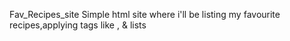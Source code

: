 Fav_Recipes_site
Simple html site where i'll be listing my favourite recipes,applying tags like <img>,<a> & lists
